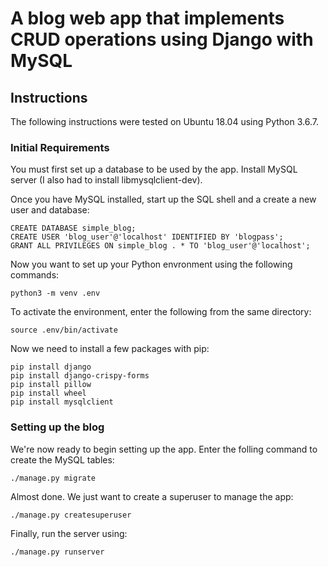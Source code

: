 # A blog web app that implements CRUD operations using Django with MySQL

## Instructions

The following instructions were tested on Ubuntu 18.04 using Python 3.6.7. 

### Initial Requirements

You must first set up a database to be used by the app. Install MySQL server (I also had to install libmysqlclient-dev).

Once you have MySQL installed, start up the SQL shell and a create a new user and database:

    CREATE DATABASE simple_blog;
    CREATE USER 'blog_user'@'localhost' IDENTIFIED BY 'blogpass';
    GRANT ALL PRIVILEGES ON simple_blog . * TO 'blog_user'@'localhost';

Now you want to set up your Python envronment using the following commands:
    
    python3 -m venv .env

To activate the environment, enter the following from the same directory:
    
    source .env/bin/activate

Now we need to install a few packages with pip:
    
    pip install django
    pip install django-crispy-forms
    pip install pillow
    pip install wheel
    pip install mysqlclient

### Setting up the blog

We're now ready to begin setting up the app. Enter the folling command to create the MySQL tables:
  
    ./manage.py migrate

Almost done. We just want to create a superuser to manage the app:
    
    ./manage.py createsuperuser

Finally, run the server using:

    ./manage.py runserver
